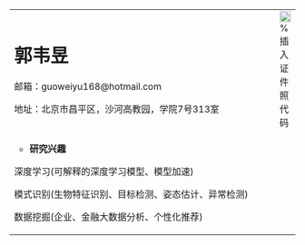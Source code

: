 
<table border="0">
  <tr>
    <td width="75%";id="class" align="center" style= "margin: 0cm 0cm 0pt; text-align: left">
      <h1>郭韦昱</h1>
      <p>邮箱：guoweiyu168@hotmail.com</p>
      <p>地址：北京市昌平区，沙河高教园，学院7号313室</p>
    </td>
    <td width="25%">
      <img src="/zhengjianzhao.jpg" width="100%">      % 插入证件照代码
    </td>
  </tr>
  <tr>
      <td width="100%">
        <p><ul type="circle"><li><b>研究兴趣</b></li></ul></p>
        <p>深度学习(可解释的深度学习模型、模型加速)</p>
        <p>模式识别(生物特征识别、目标检测、姿态估计、异常检测)</p>
        <p>数据挖掘(企业、金融大数据分析、个性化推荐)</p>
      </td>
  </tr>
</table>
